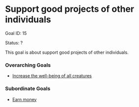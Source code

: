 # Support good projects of other individuals

Goal ID: 15

Status: ?

This goal is about support good projects of other individuals.

### Overarching Goals
- [Increase the well-being of all creatures](./increase-the-well-being-of-all-creatures.md)

### Subordinate Goals
- [Earn money](./earn-money.md)
